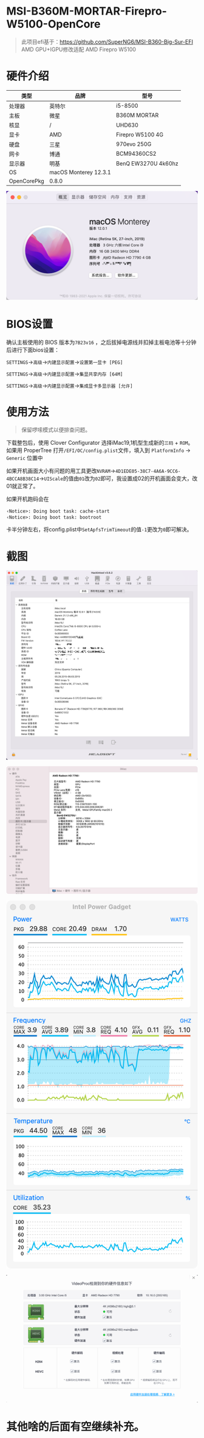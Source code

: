 # MSI-B360M-MORTAR-Firepro-W5100-OpenCore


> 此项目efi基于：https://github.com/SuperNG6/MSI-B360-Big-Sur-EFI  AMD GPU+IGPU修改适配 AMD Firepro W5100 



# 硬件介绍
| 类型 | 品牌 | 型号 |
|-----|-----|-----|
| 处理器 | 英特尔| i5-8500 
| 主板 | 微星 | B360M MORTAR |
| 核显 | / | UHD630 |
| 显卡 | AMD | Firepro W5100 4G |
| 硬盘 | 三星 | 970evo 250G |
| 网卡 | 博通 | BCM94360CS2 |
| 显示器 |明基 | BenQ EW3270U 4k60hz 	|
| OS |	macOS Monterey 12.3.1 |
| OpenCorePkg | 0.8.0 |



![](Images/关于本机.png)



# BIOS设置

确认主板使用的 BIOS 版本为`7B23v16` ，之后拔掉电源线并扣掉主板电池等十分钟后进行下面bios设置：

`SETTINGS`->`高级`->`内建显示配置`->`设置第一显卡 [PEG]`

`SETTINGS`->`高级`->`内建显示配置`->`集显共享内存 [64M]`

`SETTINGS`->`高级`->`内建显示配置`->`集成显卡多显示器 [允许]`



# 使用方法
> 保留啰嗦模式以便排查问题。

下载整包后，使用 Clover Configurator 选择iMac19,1机型生成新的`三码` + `ROM`。
如果用 ProperTree 打开`/EFI/OC/config.plist`文件，填入到 `PlatformInfo` -> `Generic` 位置中

如果开机画面大小有问题的用工具更改`NVRAM`->`4D1EDE05-38C7-4A6A-9CC6-4BCCA8B38C14`->`UIScale`的值由`01`改为`02`即可，我设置成02的开机画面会变大，改01就正常了。

如果开机跑码会在
```
‹Notice>: Doing boot task: cache-start
‹Notice>: Doing boot task: bootroot 
```
卡半分钟左右，将config.plist中`SetApfsTrimTimeout`的值`-1`更改为`0`即可解决。




# 截图
![概览](Images/概览.png)

![显卡信息](Images/显卡信息.png)

![核显调用](Images/核显调用.png)

![硬解](Images/硬解.png)


# 其他啥的后面有空继续补充。